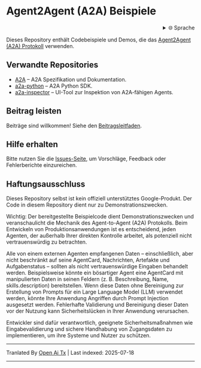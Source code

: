 # Agent2Agent (A2A) Beispiele

<div style="text-align: right;">
  <details>
    <summary>🌐 Sprache</summary>
    <div style="text-align: center;">
      <a href="https://openaitx.github.io/view.html?user=a2aproject&project=a2a-samples&lang=en">English</a>
      | <a href="https://openaitx.github.io/view.html?user=a2aproject&project=a2a-samples&lang=zh-CN">简体中文</a>
      | <a href="https://openaitx.github.io/view.html?user=a2aproject&project=a2a-samples&lang=zh-TW">繁體中文</a>
      | <a href="https://openaitx.github.io/view.html?user=a2aproject&project=a2a-samples&lang=ja">日本語</a>
      | <a href="https://openaitx.github.io/view.html?user=a2aproject&project=a2a-samples&lang=ko">한국어</a>
      | <a href="https://openaitx.github.io/view.html?user=a2aproject&project=a2a-samples&lang=hi">हिन्दी</a>
      | <a href="https://openaitx.github.io/view.html?user=a2aproject&project=a2a-samples&lang=th">ไทย</a>
      | <a href="https://openaitx.github.io/view.html?user=a2aproject&project=a2a-samples&lang=fr">Français</a>
      | <a href="https://openaitx.github.io/view.html?user=a2aproject&project=a2a-samples&lang=de">Deutsch</a>
      | <a href="https://openaitx.github.io/view.html?user=a2aproject&project=a2a-samples&lang=es">Español</a>
      | <a href="https://openaitx.github.io/view.html?user=a2aproject&project=a2a-samples&lang=it">Italiano</a>
      | <a href="https://openaitx.github.io/view.html?user=a2aproject&project=a2a-samples&lang=ru">Русский</a>
      | <a href="https://openaitx.github.io/view.html?user=a2aproject&project=a2a-samples&lang=pt">Português</a>
      | <a href="https://openaitx.github.io/view.html?user=a2aproject&project=a2a-samples&lang=nl">Nederlands</a>
      | <a href="https://openaitx.github.io/view.html?user=a2aproject&project=a2a-samples&lang=pl">Polski</a>
      | <a href="https://openaitx.github.io/view.html?user=a2aproject&project=a2a-samples&lang=ar">العربية</a>
      | <a href="https://openaitx.github.io/view.html?user=a2aproject&project=a2a-samples&lang=fa">فارسی</a>
      | <a href="https://openaitx.github.io/view.html?user=a2aproject&project=a2a-samples&lang=tr">Türkçe</a>
      | <a href="https://openaitx.github.io/view.html?user=a2aproject&project=a2a-samples&lang=vi">Tiếng Việt</a>
      | <a href="https://openaitx.github.io/view.html?user=a2aproject&project=a2a-samples&lang=id">Bahasa Indonesia</a>
    </div>
  </details>
</div>

Dieses Repository enthält Codebeispiele und Demos, die das [Agent2Agent (A2A) Protokoll](https://goo.gle/a2a) verwenden.

## Verwandte Repositories

- [A2A](https://github.com/a2aproject/A2A) – A2A Spezifikation und Dokumentation.
- [a2a-python](https://github.com/a2aproject/a2a-python) – A2A Python SDK.
- [a2a-inspector](https://github.com/a2aproject/a2a-inspector) – UI-Tool zur Inspektion von A2A-fähigen Agents.

## Beitrag leisten

Beiträge sind willkommen! Siehe den [Beitragsleitfaden](https://raw.githubusercontent.com/a2aproject/a2a-samples/main/CONTRIBUTING.md).

## Hilfe erhalten

Bitte nutzen Sie die [Issues-Seite](https://github.com/a2aproject/a2a-samples/issues), um Vorschläge, Feedback oder Fehlerberichte einzureichen.

## Haftungsausschluss

Dieses Repository selbst ist kein offiziell unterstütztes Google-Produkt. Der Code in diesem Repository dient nur zu Demonstrationszwecken.

Wichtig: Der bereitgestellte Beispielcode dient Demonstrationszwecken und veranschaulicht die Mechanik des Agent-to-Agent (A2A) Protokolls. Beim Entwickeln von Produktionsanwendungen ist es entscheidend, jeden Agenten, der außerhalb Ihrer direkten Kontrolle arbeitet, als potenziell nicht vertrauenswürdig zu betrachten.

Alle von einem externen Agenten empfangenen Daten – einschließlich, aber nicht beschränkt auf seine AgentCard, Nachrichten, Artefakte und Aufgabenstatus – sollten als nicht vertrauenswürdige Eingaben behandelt werden. Beispielsweise könnte ein bösartiger Agent eine AgentCard mit manipulierten Daten in seinen Feldern (z. B. Beschreibung, Name, skills.description) bereitstellen. Wenn diese Daten ohne Bereinigung zur Erstellung von Prompts für ein Large Language Model (LLM) verwendet werden, könnte Ihre Anwendung Angriffen durch Prompt Injection ausgesetzt werden. Fehlerhafte Validierung und Bereinigung dieser Daten vor der Nutzung kann Sicherheitslücken in Ihrer Anwendung verursachen.

Entwickler sind dafür verantwortlich, geeignete Sicherheitsmaßnahmen wie Eingabevalidierung und sichere Handhabung von Zugangsdaten zu implementieren, um ihre Systeme und Nutzer zu schützen.


---

Tranlated By [Open Ai Tx](https://github.com/OpenAiTx/OpenAiTx) | Last indexed: 2025-07-18

---